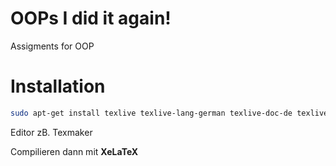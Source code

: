 # OOPs I did it again!
Assigments for OOP

# Installation
```bash
sudo apt-get install texlive texlive-lang-german texlive-doc-de texlive-latex-extra texlive-xetex
```
Editor zB. Texmaker

Compilieren dann mit **XeLaTeX**
